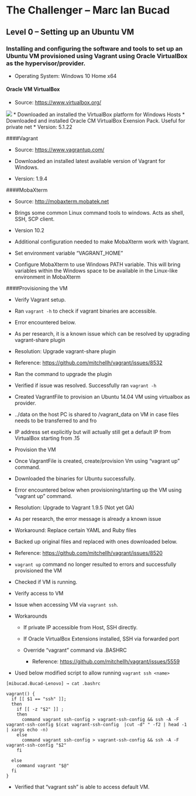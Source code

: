 
# The Challenger – Marc Ian Bucad

## Level 0 – Setting up an Ubuntu VM

### Installing and configuring the software and tools to set up an Ubuntu VM provisioned using Vagrant using Oracle VirtualBox as the hypervisor/provider.

- Operating System: Windows 10 Home x64

#### Oracle VM VirtualBox
  *  Source: https://www.virtualbox.org/
 <img src="https://www.dropbox.com/s/euih82oyla8ze1h/001.png?dl=0" />
  *  Downloaded an installed the VirtualBox platform for Windows Hosts
  *  Downloaded and installed Oracle CM VirtualBox Exension Pack. Useful for private net
  * Version: 5.1.22
 


####Vagrant
*  Source: https://www.vagrantup.com/
 
*  Downloaded an installed latest available version of Vagrant for Windows.
*  Version: 1.9.4
 


####MobaXterm
*  Source: http://mobaxterm.mobatek.net
 

*  Brings some common Linux command tools to windows. Acts as shell, SSH, SCP client.
*  Version 10.2
 


*  Additional configuration needed to make MobaXterm work with Vagrant.
  * Set environment variable “VAGRANT_HOME”
 
  * Configure MobaXterm to use Windows PATH variable. This will bring variables within the Windows space to be available in the Linux-like environment in MobaXterm
 

 
####Provisioning the VM
*  Verify Vagrant setup.
  * Ran `vagrant -h` to check if vagrant binaries are accessible.
  * Error encountered below.
 
  * As per research, it is a known issue which can be resolved by upgrading vagrant-share plugin
  * Resolution: Upgrade vagrant-share plugin
  * Reference: https://github.com/mitchellh/vagrant/issues/8532
 
  * Ran the command to upgrade the plugin
 
  * Verified if issue was resolved. Successfully ran `vagrant -h` 
 

*  Created VagrantFile to provision an Ubuntu 14.04 VM using virtualbox as provider.
 
  * ../data on the host PC is shared to /vagrant_data on VM in case files needs to be transferred to and fro
  * IP address set explicitly but will actually still get a default IP from VirtualBox starting from .15


*  Provision the VM
  * Once VagrantFile is created, create/provision Vm using “vagrant up” command.
  * Downloaded the binaries for Ubuntu successfully.
  * Error encountered below when provisioning/starting up the VM using “vagrant up” command.
 
  * Resolution: Upgrade to Vagrant 1.9.5 (Not yet GA)
  * As per research, the error message is already a known issue 
  * Workaround: Replace certain YAML and Ruby files
  * Backed up original files and replaced with ones downloaded below.
  * Reference: https://github.com/mitchellh/vagrant/issues/8520
 
  * `vagrant up` command no longer resulted to errors and successfully provisioned the VM
  * Checked if VM is running.
 

*  Verify access to VM
  * Issue when accessing VM via `vagrant ssh`.
 
  * Workarounds
    * If private IP accessible from Host, SSH directly.
 
    * If Oracle VirtualBox Extensions installed, SSH via forwarded port
 
    * Override “vagrant” command via .BASHRC
      * Reference: https://github.com/mitchellh/vagrant/issues/5559
 
 

*  Used below modified script to allow running `vagrant ssh <name>`
```
[mibucad.Bucad-Lenovo] → cat .bashrc

vagrant() {
  if [[ $1 == "ssh" ]];
  then
    if [[ -z "$2" ]] ;
    then
      command vagrant ssh-config > vagrant-ssh-config && ssh -A -F vagrant-ssh-config $(cat vagrant-ssh-config  |cut -d" " -f2 | head -1 | xargs echo -n)
    else
      command vagrant ssh-config > vagrant-ssh-config && ssh -A -F vagrant-ssh-config "$2"
    fi

  else
    command vagrant "$@"
  fi
}
```

  * Verified that “vagrant ssh” is able to access default VM.
 
